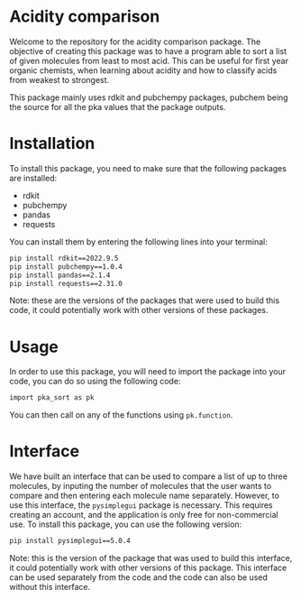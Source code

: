 # Acidity comparison

Welcome to the repository for the acidity comparison package. The objective of creating this package was to have a program able to sort a list of given molecules from least to most acid. This can be useful for first year organic chemists, when learning about acidity and how to classify acids from weakest to strongest. 

This package mainly uses rdkit and pubchempy packages, pubchem being the source for all the pka values that the package outputs. 

# Installation

To install this package, you need to make sure that the following packages are installed:
- rdkit
- pubchempy
- pandas
- requests

You can install them by entering the following lines into your terminal:

```bash
pip install rdkit==2022.9.5
pip install pubchempy==1.0.4
pip install pandas==2.1.4
pip install requests==2.31.0
```

Note: these are the versions of the packages that were used to build this code, it could potentially work with other versions of these packages.

# Usage

In order to use this package, you will need to import the package into your code, you can do so using the following code:

```bash
import pka_sort as pk
```

You can then call on any of the functions using `pk.function`.

# Interface

We have built an interface that can be used to compare a list of up to three molecules, by inputing the number of molecules that the user wants to compare and then entering each molecule name separately. However, to use this interface, the `pysimplegui` package is necessary. This requires creating an account, and the application is only free for non-commercial use. To install this package, you can use the following version:

```bash
pip install pysimplegui==5.0.4
```

Note: this is the version of the package that was used to build this interface, it could potentially work with other versions of this package. This interface can be used separately from the code and the code can also be used without this interface.
